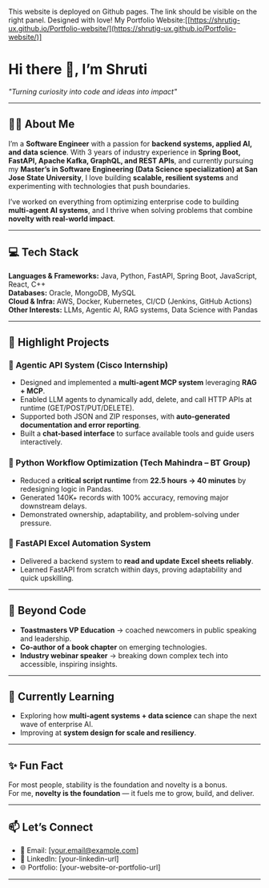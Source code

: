 This website is deployed on Github pages. The link should be visible on the right panel.
Designed with love! My Portfolio Website:[[https://shrutig-ux.github.io/Portfolio-website/](https://shrutig-ux.github.io/Portfolio-website/)]



# Hi there 👋, I’m Shruti  

*"Turning curiosity into code and ideas into impact"*  

---

## 👩‍💻 About Me  
I’m a **Software Engineer** with a passion for **backend systems, applied AI, and data science**. With 3 years of industry experience in **Spring Boot, FastAPI, Apache Kafka, GraphQL, and REST APIs**, and currently pursuing my **Master’s in Software Engineering (Data Science specialization) at San Jose State University**, I love building **scalable, resilient systems** and experimenting with technologies that push boundaries.  

I’ve worked on everything from optimizing enterprise code to building **multi-agent AI systems**, and I thrive when solving problems that combine **novelty with real-world impact**.  

---

## 💻 Tech Stack  
**Languages & Frameworks:** Java, Python, FastAPI, Spring Boot, JavaScript, React, C++  
**Databases:** Oracle, MongoDB, MySQL  
**Cloud & Infra:** AWS, Docker, Kubernetes, CI/CD (Jenkins, GitHub Actions)  
**Other Interests:** LLMs, Agentic AI, RAG systems, Data Science with Pandas  

---

## 🚀 Highlight Projects  

### 🔹 Agentic API System (Cisco Internship)  
- Designed and implemented a **multi-agent MCP system** leveraging **RAG + MCP**.  
- Enabled LLM agents to dynamically add, delete, and call HTTP APIs at runtime (GET/POST/PUT/DELETE).  
- Supported both JSON and ZIP responses, with **auto-generated documentation and error reporting**.  
- Built a **chat-based interface** to surface available tools and guide users interactively.  

### 🔹 Python Workflow Optimization (Tech Mahindra – BT Group)  
- Reduced a **critical script runtime** from **22.5 hours → 40 minutes** by redesigning logic in Pandas.  
- Generated 140K+ records with 100% accuracy, removing major downstream delays.  
- Demonstrated ownership, adaptability, and problem-solving under pressure.  

### 🔹 FastAPI Excel Automation System  
- Delivered a backend system to **read and update Excel sheets reliably**.  
- Learned FastAPI from scratch within days, proving adaptability and quick upskilling.  

---

## 🎤 Beyond Code  
- **Toastmasters VP Education** → coached newcomers in public speaking and leadership.  
- **Co-author of a book chapter** on emerging technologies.  
- **Industry webinar speaker** → breaking down complex tech into accessible, inspiring insights.  

---

## 🌱 Currently Learning  
- Exploring how **multi-agent systems + data science** can shape the next wave of enterprise AI.  
- Improving at **system design for scale and resiliency**.  

---

## ✨ Fun Fact  
For most people, stability is the foundation and novelty is a bonus.  
For me, **novelty is the foundation** — it fuels me to grow, build, and deliver.  

---

## 📫 Let’s Connect  
- 📧 Email: [your.email@example.com]  
- 💼 LinkedIn: [your-linkedin-url]  
- 🌐 Portfolio: [your-website-or-portfolio-url]  

---
